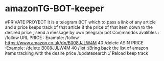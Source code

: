 # amazonTG-BOT-keeper
#PRIVATE PROYECT
It is a telegram BOT which to pass a link of any article and a price keeps track of that article if the price of that item down to the desired price , send a message by own telegram bot
Commandos avalibles : /follow URL PRICE : Example: /follow https://www.amazon.co.uk/dp/B008JJLW4M 40
                        /delete ASIN PRICE      :Example: /delete B008JJLW4M 40
                        /list    :/Bring back the list of amazon items tracking with the desire price
                        /updatesearch   :/  Reload keep track
